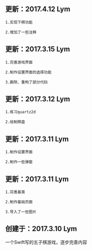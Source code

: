 更新：2017.4.12 Lym
---
    1.实现下棋功能

    2.增加了一些注释

更新：2017.3.15 Lym
---
    1.完善游戏界面

    2.制作设置界面的选择功能

    3.删除、重构了部分代码

更新：2017.3.12 Lym
---
    1.练习quartz2d

    2.绘制棋盘

更新：2017.3.11 Lym
---
    1.制作设置界面

    2.制作一些弹窗


更新：2017.3.11 Lym
---
    1.完善基类

    2.制作基础页面

    3.导入了一些图片


创建于：2017.3.10 Lym
---
一个Swift写的五子棋游戏，逐步完善内容
